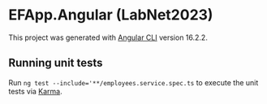 # EFApp.Angular (LabNet2023)

This project was generated with [Angular CLI](https://github.com/angular/angular-cli) version 16.2.2.

## Running unit tests

Run `ng test --include='**/employees.service.spec.ts` to execute the unit tests via [Karma](https://karma-runner.github.io).

